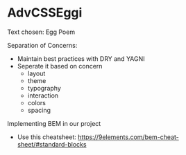 # AdvCSSEggi
Text chosen: Egg Poem

Separation of Concerns: 
- Maintain best practices with DRY and YAGNI
- Seperate it based on concern
  - layout
  - theme
  - typography
  - interaction
  - colors
  - spacing


Implementing BEM in our project
- Use this cheatsheet: https://9elements.com/bem-cheat-sheet/#standard-blocks
